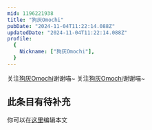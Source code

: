 ```yaml
---
mid: 1196221938
title: "狗灰Omochi"
pubDate: "2024-11-04T11:22:14.088Z"
updatedDate: "2024-11-04T11:22:14.088Z"
profile:
  {
    Nickname: ["狗灰Omochi"],
  }
---
```


关注[狗灰Omochi](https://space.bilibili.com/1196221938)谢谢喵~ 关注[狗灰Omochi](https://space.bilibili.com/1196221938)谢谢喵~

## 此条目有待补充
你可以在[这里](https://github.com/Yuhanawa/VTuber.ICU/edit/master/src/content/v/狗灰Omochi/index.md)编辑本文
